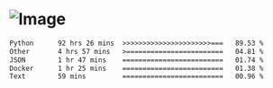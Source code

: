 # ![Image](https://github.com/user-attachments/assets/5f2d2b12-d836-424c-876f-cb0c9a5d9144)

<!--START_SECTION:waka-->

```txt
Python      92 hrs 26 mins  >>>>>>>>>>>>>>>>>>>>>>===   89.53 %
Other       4 hrs 57 mins   >========================   04.81 %
JSON        1 hr 47 mins    =========================   01.74 %
Docker      1 hr 25 mins    =========================   01.38 %
Text        59 mins         =========================   00.96 %
```

<!--END_SECTION:waka-->
